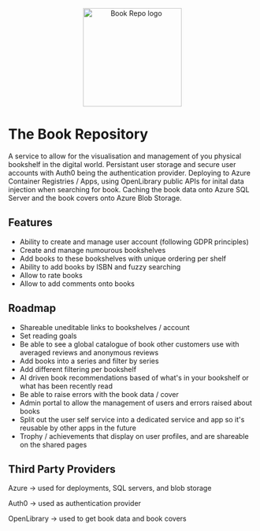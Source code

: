<div align="center">
<img width="200" alt="Book Repo logo" src="https://github.com/JeCFe/book-repo/assets/38367384/225023c4-8d80-4a84-9a88-18402563fa19">
</div>

# The Book Repository

A service to allow for the visualisation and management of you physical bookshelf in the digital world. Persistant user storage and secure user accounts with Auth0 being the authentication provider. Deploying to Azure Container Registries / Apps, using OpenLibrary public APIs for inital data injection when searching for book. Caching the book data onto Azure SQL Server and the book covers onto Azure Blob Storage. 

## Features

- Ability to create and manage user account (following GDPR principles)
- Create and manage numourous bookshelves
- Add books to these bookshelves with unique ordering per shelf
- Ability to add books by ISBN and fuzzy searching
- Allow to rate books
- Allow to add comments onto books


## Roadmap

- Shareable uneditable links to bookshelves / account
- Set reading goals 
- Be able to see a global catalogue of book other customers use with averaged reviews and anonymous reviews
- Add books into a series and filter by series 
- Add different filtering per bookshelf 
- AI driven book recommendations based of what's in your bookshelf or what has been recently read  
- Be able to raise errors with the book data / cover
- Admin portal to allow the management of users and errors raised about books
- Split out the user self service into a dedicated service and app so it's reusable by other apps in the future
- Trophy / achievements that display on user profiles, and are shareable on the shared pages


## Third Party Providers

Azure -> used for deployments, SQL servers, and blob storage 

Auth0 -> used as authentication provider 

OpenLibrary -> used to get book data and book covers
